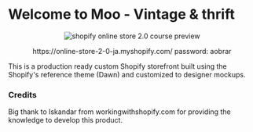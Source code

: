 # Welcome to Moo - Vintage & thrift

<div align="center">
  <img src="https://cdn.shopify.com/s/files/1/0600/7078/9312/files/ezgif.com-gif-maker.gif?v=1632495493" alt="shopify online store 2.0 course preview">
  <p align="center">
    <span>https://online-store-2-0-ja.myshopify.com/</span>
    <span>password: aobrar</span>
  </p>
</div>

This is a production ready custom Shopify storefront built using the Shopify's reference theme (Dawn) and customized to designer mockups.

### Credits
Big thank to Iskandar from workingwithshopify.com for providing the knowledge to develop this product.
